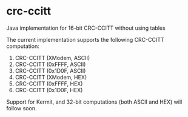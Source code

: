 # crc-ccitt
Java implementation for 16-bit CRC-CCITT without using tables

The current implementation supports the following CRC-CCITT computation:

1. CRC-CCITT (XModem, ASCII)
2. CRC-CCITT (0xFFFF, ASCII)
3. CRC-CCITT (0x1D0F, ASCII)
4. CRC-CCITT (XModem, HEX)
5. CRC-CCITT (0xFFFF, HEX)
6. CRC-CCITT (0x1D0F, HEX)

Support for Kermit,  and 32-bit computations (both ASCII and HEX) will follow soon.
